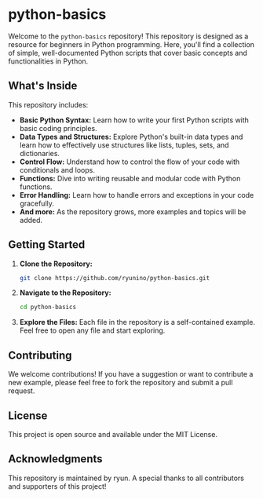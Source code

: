 # python-basics

Welcome to the `python-basics` repository!
This repository is designed as a resource for beginners in Python programming.
Here, you'll find a collection of simple, well-documented Python scripts that cover basic concepts and functionalities in Python.

## What's Inside

This repository includes:

- **Basic Python Syntax:** Learn how to write your first Python scripts with basic coding principles.
- **Data Types and Structures:** Explore Python's built-in data types and learn how to effectively use structures like lists, tuples, sets, and dictionaries.
- **Control Flow:** Understand how to control the flow of your code with conditionals and loops.
- **Functions:** Dive into writing reusable and modular code with Python functions.
- **Error Handling:** Learn how to handle errors and exceptions in your code gracefully.
- **And more:** As the repository grows, more examples and topics will be added.

## Getting Started

1. **Clone the Repository:**
   ```bash
   git clone https://github.com/ryunino/python-basics.git

2. **Navigate to the Repository:**
   ```bash
   cd python-basics

3. **Explore the Files:**
Each file in the repository is a self-contained example. Feel free to open any file and start exploring.

## Contributing
We welcome contributions!
If you have a suggestion or want to contribute a new example,
please feel free to fork the repository and submit a pull request.

## License
This project is open source and available under the MIT License.

## Acknowledgments
This repository is maintained by ryun.
A special thanks to all contributors and supporters of this project!
